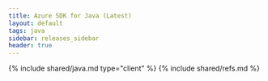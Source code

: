 ```yaml
---
title: Azure SDK for Java (Latest)
layout: default
tags: java
sidebar: releases_sidebar
header: true
---
```

{% include shared/java.md type="client" %}
{% include shared/refs.md %}
